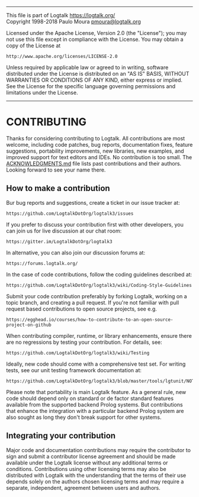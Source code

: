 ________________________________________________________________________

This file is part of Logtalk <https://logtalk.org/>  
Copyright 1998-2018 Paulo Moura <pmoura@logtalk.org>

Licensed under the Apache License, Version 2.0 (the "License");
you may not use this file except in compliance with the License.
You may obtain a copy of the License at

    http://www.apache.org/licenses/LICENSE-2.0

Unless required by applicable law or agreed to in writing, software
distributed under the License is distributed on an "AS IS" BASIS,
WITHOUT WARRANTIES OR CONDITIONS OF ANY KIND, either express or implied.
See the License for the specific language governing permissions and
limitations under the License.
________________________________________________________________________


CONTRIBUTING
============

Thanks for considering contributing to Logtalk. All contributions are most
welcome, including code patches, bug reports, documentation fixes, feature
suggestions, portability improvements, new libraries, new examples, and
improved support for text editors and IDEs. No contribution is too small.
The [ACKNOWLEDGMENTS.md](ACKNOWLEDGMENTS.md) file lists past contributions
and their authors. Looking forward to see your name there.


How to make a contribution
--------------------------

Bur bug reports and suggestions, create a ticket in our issue tracker at:

	https://github.com/LogtalkDotOrg/logtalk3/issues

If you prefer to discuss your contribution first with other developers,
you can join us for live discussion at our chat room:

	https://gitter.im/LogtalkDotOrg/logtalk3

In alternative, you can also join our discussion forums at:

	https://forums.logtalk.org/

In the case of code contributions, follow the coding guidelines described at:

	https://github.com/LogtalkDotOrg/logtalk3/wiki/Coding-Style-Guidelines

Submit your code contribution preferably by forking Logtalk, working on a topic
branch, and creating a pull request. If you're not familiar with pull request
based contributions to open source projects, see e.g.

	https://egghead.io/courses/how-to-contribute-to-an-open-source-project-on-github

When contributing compiler, runtime, or library enhancements, ensure there
are no regressions by testing your contribution. For details, see:

	https://github.com/LogtalkDotOrg/logtalk3/wiki/Testing

Ideally, new code should come with a comprehensive test set. For writing tests,
see our unit testing framework documentation at:

	https://github.com/LogtalkDotOrg/logtalk3/blob/master/tools/lgtunit/NOTES.md

Please note that portability is main Logtalk feature. As a general rule, new code
should depend only on standard or de factor standard features available from the
supported backend Prolog systems. But contributions that enhance the integration
with a particular backend Prolog system are also sought as long they don't break
support for other systems.

Integrating your contribution
-----------------------------

Major code and documentation contributions may require the contributor to sign
and submit a contributor license agreement and should be made available under
the Logtalk license without any additional terms or conditions. Contributions
using other licensing terms may also be distributed with Logtalk with the
understanding that the terms of their use depends solely on the authors chosen
licensing terms and may require a separate, independent, agreement between
users and authors.
